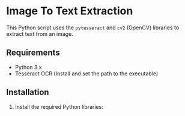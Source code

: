 # Image To Text Extraction

This Python script uses the `pytesseract` and `cv2` (OpenCV) libraries to extract text from an image.

## Requirements

- Python 3.x
- Tesseract OCR (Install and set the path to the executable)

## Installation

1. Install the required Python libraries:

```bash
